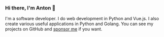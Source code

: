 ### Hi there, I'm Anton 👋

I'm a software developer. I do web development in Python and Vue.js. I also create various useful applications in Python and Golang.
You can see my projects on GitHub and [sponsor me](https://github.com/sponsors/sk1t0n) if you want.
